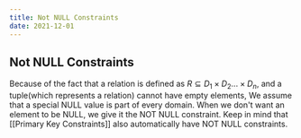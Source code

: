 ```yaml
---
title: Not NULL Constraints
date: 2021-12-01
---
```

## Not NULL Constraints
Because of the fact that a relation is defined as $R \subseteq D_1 \times D_2 ... \times D_n$, and a tuple(which represents a relation) cannot have empty elements, We assume that a special NULL value is part of every domain. When we don't want an element to be NULL, we give it the NOT NULL constraint. Keep in mind that [[Primary Key Constraints]] also automatically have NOT NULL constraints.